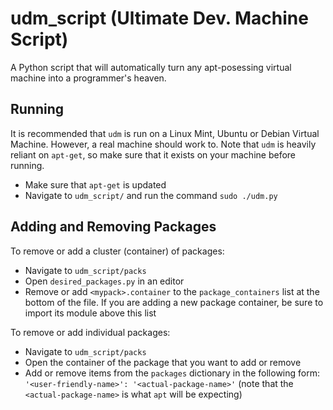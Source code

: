 udm\_script (Ultimate Dev. Machine Script)
==========

A Python script that will automatically turn any apt-posessing virtual machine into a programmer's heaven.

Running
---------
It is recommended that `udm` is run on a Linux Mint, Ubuntu or Debian Virtual Machine. However, a real machine should work to. Note that `udm` is heavily reliant on `apt-get`, so make sure that it exists on your machine before running.

 - Make sure that `apt-get` is updated
 - Navigate to `udm_script/` and run the command `sudo ./udm.py`


Adding and Removing Packages
---------
To remove or add a cluster (container) of packages:

 - Navigate to `udm_script/packs`
 - Open `desired_packages.py` in an editor
 - Remove or add `<mypack>.container` to the `package_containers` list at the bottom of the file. If you are adding a new package container, be sure to import its module above this list

To remove or add individual packages:

 - Navigate to `udm_script/packs`
 - Open the container of the package that you want to add or remove
 - Add or remove items from the `packages` dictionary in the following form: <br/>`'<user-friendly-name>': '<actual-package-name>'` (note that the `<actual-package-name>` is what `apt` will be expecting)
